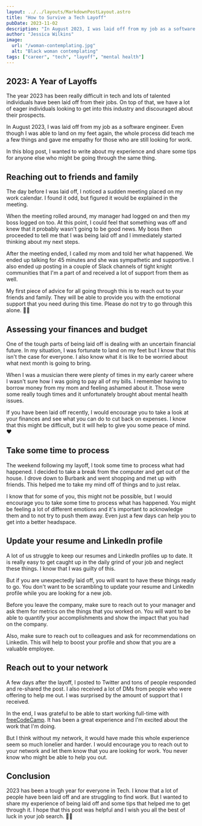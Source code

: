 ```yaml
---
layout: ../../layouts/MarkdownPostLayout.astro
title: "How to Survive a Tech Layoff"
pubDate: 2023-11-02
description: "In August 2023, I was laid off from my job as a software engineer. I wanted to write about my experience and share some tips for anyone else who might be going through the same thing."
author: "Jessica Wilkins"
image:
  url: "/woman-contemplating.jpg"
  alt: "Black woman contemplating"
tags: ["career", "tech", "layoff", "mental health"]
---
```


## 2023: A Year of Layoffs

The year 2023 has been really difficult in tech and lots of talented individuals have been laid off from their jobs. On top of that, we have a lot of eager individuals looking to get into this industry and discouraged about their prospects.

In August 2023, I was laid off from my job as a software engineer. Even though I was able to land on my feet again, the whole process did teach me a few things and gave me empathy for those who are still looking for work.

In this blog post, I wanted to write about my experience and share some tips for anyone else who might be going through the same thing.

## Reaching out to friends and family

The day before I was laid off, I noticed a sudden meeting placed on my work calendar. I found it odd, but figured it would be explained in the meeting.

When the meeting rolled around, my manager had logged on and then my boss logged on too. At this point, I could feel that something was off and knew that it probably wasn't going to be good news. My boss then proceeded to tell me that I was being laid off and I immediately started thinking about my next steps.

After the meeting ended, I called my mom and told her what happened. We ended up talking for 45 minutes and she was sympathetic and supportive. I also ended up posting in a couple of Slack channels of tight knight communities that I'm a part of and received a lot of support from them as well.

My first piece of advice for all going through this is to reach out to your friends and family. They will be able to provide you with the emotional support that you need during this time. Please do not try to go through this alone. 🙏🏾

## Assessing your finances and budget

One of the tough parts of being laid off is dealing with an uncertain financial future. In my situation, I was fortunate to land on my feet but I know that this isn't the case for everyone. I also know what it is like to be worried about what next month is going to bring.

When I was a musician there were plenty of times in my early career where I wasn't sure how I was going to pay all of my bills. I remember having to borrow money from my mom and feeling ashamed about it. Those were some really tough times and it unfortunately brought about mental health issues.

If you have been laid off recently, I would encourage you to take a look at your finances and see what you can do to cut back on expenses. I know that this might be difficult, but it will help to give you some peace of mind. ❤️

## Take some time to process

The weekend following my layoff, I took some time to process what had happened. I decided to take a break from the computer and get out of the house. I drove down to Burbank and went shopping and met up with friends. This helped me to take my mind off of things and to just relax.

I know that for some of you, this might not be possible, but I would encourage you to take some time to process what has happened. You might be feeling a lot of different emotions and it's important to acknowledge them and to not try to push them away. Even just a few days can help you to get into a better headspace.

## Update your resume and LinkedIn profile

A lot of us struggle to keep our resumes and LinkedIn profiles up to date. It is really easy to get caught up in the daily grind of your job and neglect these things. I know that I was guilty of this.

But if you are unexpectedly laid off, you will want to have these things ready to go. You don't want to be scrambling to update your resume and LinkedIn profile while you are looking for a new job.

Before you leave the company, make sure to reach out to your manager and ask them for metrics on the things that you worked on. You will want to be able to quantify your accomplishments and show the impact that you had on the company.

Also, make sure to reach out to colleagues and ask for recommendations on Linkedin. This will help to boost your profile and show that you are a valuable employee.

## Reach out to your network

A few days after the layoff, I posted to Twitter and tons of people responded and re-shared the post. I also received a lot of DMs from people who were offering to help me out. I was surprised by the amount of support that I received.

In the end, I was grateful to be able to start working full-time with [freeCodeCamp](https://www.freecodecamp.org/learn/). It has been a great experience and I'm excited about the work that I'm doing.

But I think without my network, it would have made this whole experience seem so much lonelier and harder. I would encourage you to reach out to your network and let them know that you are looking for work. You never know who might be able to help you out.

## Conclusion

2023 has been a tough year for everyone in Tech. I know that a lot of people have been laid off and are struggling to find work. But I wanted to share my experience of being laid off and some tips that helped me to get through it. I hope that this post was helpful and I wish you all the best of luck in your job search. 🙏🏾
